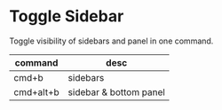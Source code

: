 # Toggle Sidebar


Toggle visibility of sidebars and panel in one command.


|command|desc|
|--|--|
|cmd+b|sidebars|
|cmd+alt+b|sidebar & bottom panel|

